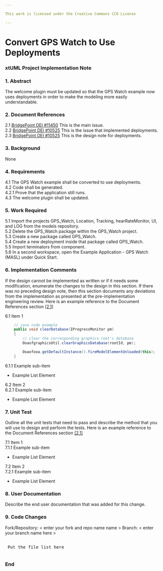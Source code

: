 ```yaml
---

This work is licensed under the Creative Commons CC0 License

---
```


# Convert GPS Watch to Use Deployments
### xtUML Project Implementation Note



### 1. Abstract

The welcome plugin must be updated so that the GPS Watch example now uses deployments in order to make the modeling more easily understandable. 

### 2. Document References

<a id="2.1"></a>2.1 [BridgePoint DEI #11450](https://support.onefact.net/issues/11450) This is the main issue.  
<a id="2.2"></a>2.2 [BridgePoint DEI #10525](https://support.onefact.net/issues/10525) This is the issue that implemented deployments.  
<a id="2.3"></a>2.3 [BridgePoint DEI #10525](https://github.com/leviathan747/bridgepoint/blob/10525_deployments/doc-bridgepoint/notes/10525_deployments/10525_deployments_dnt.md) This is the design note for deployments. 

### 3. Background

None

### 4. Requirements

4.1 The GPS Watch example shall be converted to use deployments.  
4.2 Code shall be generated.  
4.2.1 Prove that the application still runs.  
4.3 The welcome plugin shall be updated.    


### 5. Work Required

5.1 Import the projects GPS_Watch, Location, Tracking, hearRateMonitor, UI, and LOG from the models repository.  
5.2 Delete the GPS_Watch package within the GPS_Watch project.  
5.3 Create a new package called GPS_Watch.  
5.4 Create a new deployment inside that package called GPS_Watch.  
5.5 Import terminators from component.  
5.6 In a second workspace, open the Example Application - GPS Watch (MASL) under Quick Start.  



### 6. Implementation Comments

If the design cannot be implemented as written or if it needs some modification,
enumerate the changes to the design in this section.  If there was no preceding
design note, then this section documents any deviations from the implementation
as presented at the pre-implementation engineering review. Here is an example reference to the Document References section [[2.1]](#2.1)

6.1 Item 1  
```java
    // java code example
    public void clearDatabase(IProgressMonitor pm) 
    {
        // clear the corresponding graphics-root's database
        OoaofgraphicsUtil.clearGraphicsDatabase(rootId, pm);

        Ooaofooa.getDefaultInstance().fireModelElementUnloaded(this);
    }
```
6.1.1 Example sub-item
* Example List Element

6.2 Item 2  
6.2.1 Example sub-item
* Example List Element

### 7. Unit Test

Outline all the unit tests that need to pass and describe the method that you
will use to design and perform the tests. Here is an example reference to the Document References section [[2.1]](#2.1)

7.1 Item 1  
7.1.1 Example sub-item
* Example List Element

7.2 Item 2  
7.2.1 Example sub-item
* Example List Element

### 8. User Documentation

Describe the end user documentation that was added for this change. 

### 9. Code Changes

Fork/Repository: < enter your fork and repo name name >
Branch: < enter your branch name here >

<pre>

 Put the file list here 

</pre>

### End
